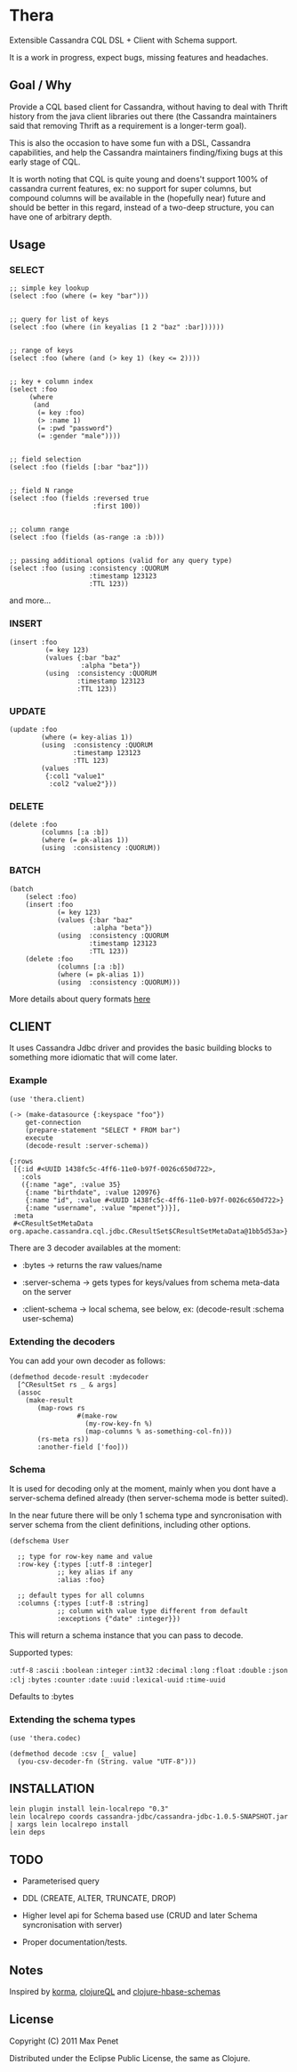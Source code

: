 # Thera

Extensible Cassandra CQL DSL + Client with Schema support.

It is a work in progress, expect bugs, missing features and headaches.

## Goal / Why

Provide a CQL based client for Cassandra, without having to deal with
Thrift history from the java client libraries out there (the Cassandra
maintainers said that removing Thrift as a requirement is a
longer-term goal).

This is also the occasion to have some fun with a DSL, Cassandra
capabilities, and help the Cassandra maintainers finding/fixing bugs
at this early stage of CQL.

It is worth noting that CQL is quite young and doens't support 100% of
cassandra current features, ex: no support for super columns, but
compound columns will be available in the (hopefully near) future and
should be better in this regard, instead of a two-deep structure, you
can have one of arbitrary depth.

## Usage

### SELECT

    ;; simple key lookup
    (select :foo (where (= key "bar")))


    ;; query for list of keys
    (select :foo (where (in keyalias [1 2 "baz" :bar])))))


    ;; range of keys
    (select :foo (where (and (> key 1) (key <= 2))))


    ;; key + column index
    (select :foo
         (where
          (and
           (= key :foo)
           (> :name 1)
           (= :pwd "password")
           (= :gender "male"))))


    ;; field selection
    (select :foo (fields [:bar "baz"]))


    ;; field N range
    (select :foo (fields :reversed true
                         :first 100))


    ;; column range
    (select :foo (fields (as-range :a :b)))


    ;; passing additional options (valid for any query type)
    (select :foo (using :consistency :QUORUM
                        :timestamp 123123
                        :TTL 123))

and more...

### INSERT

    (insert :foo
             (= key 123)
             (values {:bar "baz"
                      :alpha "beta"})
             (using  :consistency :QUORUM
                     :timestamp 123123
                     :TTL 123))


### UPDATE

    (update :foo
            (where (= key-alias 1))
            (using  :consistency :QUORUM
                    :timestamp 123123
                    :TTL 123)
            (values
             {:col1 "value1"
              :col2 "value2"}))

### DELETE

    (delete :foo
            (columns [:a :b])
            (where (= pk-alias 1))
            (using  :consistency :QUORUM))

### BATCH

    (batch
        (select :foo)
        (insert :foo
                (= key 123)
                (values {:bar "baz"
                         :alpha "beta"})
                (using  :consistency :QUORUM
                        :timestamp 123123
                        :TTL 123))
        (delete :foo
                (columns [:a :b])
                (where (= pk-alias 1))
                (using  :consistency :QUORUM)))

More details about query formats [here](https://github.com/mpenet/thera/blob/master/test/thera/test/query.clj)


## CLIENT

It uses Cassandra Jdbc driver and provides the basic building blocks to
something more idiomatic that will come later.

### Example

    (use 'thera.client)

    (-> (make-datasource {:keyspace "foo"})
        get-connection
        (prepare-statement "SELECT * FROM bar")
        execute
        (decode-result :server-schema))

    {:rows
     [{:id #<UUID 1438fc5c-4ff6-11e0-b97f-0026c650d722>,
       :cols
       ({:name "age", :value 35}
        {:name "birthdate", :value 120976}
        {:name "id", :value #<UUID 1438fc5c-4ff6-11e0-b97f-0026c650d722>}
        {:name "username", :value "mpenet"})}],
     :meta
     #<CResultSetMetaData org.apache.cassandra.cql.jdbc.CResultSet$CResultSetMetaData@1bb5d53a>}

There are 3 decoder availables at the moment:

* :bytes -> returns the raw values/name

* :server-schema -> gets types for keys/values from schema meta-data on the server

* :client-schema -> local schema, see below, ex: (decode-result :schema user-schema)

### Extending the decoders

You can add your own decoder as follows:

    (defmethod decode-result :mydecoder
      [^CResultSet rs _ & args]
      (assoc
        (make-result
           (map-rows rs
                     #(make-row
                       (my-row-key-fn %)
                       (map-columns % as-something-col-fn)))
           (rs-meta rs))
           :another-field ['foo]))


### Schema

It is used for decoding only at the moment, mainly when you dont have
a server-schema defined already (then server-schema mode is better
suited).

In the near future there will be only 1 schema type and syncronisation
with server schema from the client definitions, including other options.

    (defschema User

      ;; type for row-key name and value
      :row-key {:types [:utf-8 :integer]
                ;; key alias if any
                :alias :foo}

      ;; default types for all columns
      :columns {:types [:utf-8 :string]
                ;; column with value type different from default
                :exceptions {"date" :integer}})

This will return a schema instance that you can pass to decode.

Supported types:

`:utf-8` `:ascii` `:boolean` `:integer` `:int32` `:decimal`  `:long` `:float` `:double` `:json` `:clj` `:bytes` `:counter`  `:date`  `:uuid`   `:lexical-uuid`  `:time-uuid`

Defaults to :bytes

### Extending the schema types

    (use 'thera.codec)

    (defmethod decode :csv [_ value]
      (you-csv-decoder-fn (String. value "UTF-8")))

## INSTALLATION

    lein plugin install lein-localrepo "0.3"
    lein localrepo coords cassandra-jdbc/cassandra-jdbc-1.0.5-SNAPSHOT.jar | xargs lein localrepo install
    lein deps

## TODO

* Parameterised query

* DDL (CREATE, ALTER, TRUNCATE, DROP)

* Higher level api for Schema based use (CRUD and later Schema syncronisation with server)

* Proper documentation/tests.

## Notes

Inspired by [korma](https://github.com/ibdknox/Korma), [clojureQL](https://github.com/LauJensen/clojureql) and [clojure-hbase-schemas](https://github.com/compasslabs/clojure-hbase-schemas)

## License

Copyright (C) 2011 Max Penet

Distributed under the Eclipse Public License, the same as Clojure.
